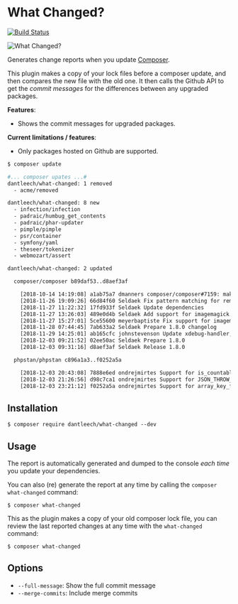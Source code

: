 What Changed?
=============

[![Build Status](https://travis-ci.org/dantleech/what-changed.svg?branch=master)](https://travis-ci.org/dantleech/what-changed)

![What Changed?](https://user-images.githubusercontent.com/530801/49700600-d3d10a00-fbd8-11e8-8235-cf3dbb026f32.png)

Generates change reports when you update [Composer](https://getcomposer.org).

This plugin makes a copy of your lock files before a composer update, and then
compares the new file with the old one. It then calls the Github API to get
the _commit messages_ for the differences between any upgraded packages.

**Features**:

- Shows the commit messages for upgraded packages.

**Current limitations / features**:

- Only packages hosted on Github are supported.

```bash
$ composer update

#... composer upates ...#
dantleech/what-changed: 1 removed
  - acme/removed

dantleech/what-changed: 8 new
  - infection/infection
  - padraic/humbug_get_contents
  - padraic/phar-updater
  - pimple/pimple
  - psr/container
  - symfony/yaml
  - theseer/tokenizer
  - webmozart/assert

dantleech/what-changed: 2 updated

  composer/composer b89daf53..d8aef3af

    [2018-10-14 14:19:08] a1ab75a7 dmanners composer/composer#7159: make the remove command to a regex lookup on package name  - if you have multiple...
    [2018-11-26 19:09:26] 66d84f60 Seldaek Fix pattern matching for remove wildcard, refs #7715
    [2018-11-27 11:22:32] 17fd933f Seldaek Update dependencies
    [2018-11-27 13:26:03] 489e0d4b Seldaek Add support for imagemagick <3.3, refs #7762
    [2018-11-27 15:27:01] 5ce55600 meyerbaptiste Fix support for imagemagick <3.3, refs #7762
    [2018-11-28 07:44:45] 7ab633a2 Seldaek Prepare 1.8.0 changelog
    [2018-11-29 14:25:01] ab165cfc johnstevenson Update xdebug-handler, fixes #7807
    [2018-12-03 09:21:52] 02ee50ac Seldaek Prepare 1.8.0
    [2018-12-03 09:31:16] d8aef3af Seldaek Release 1.8.0

  phpstan/phpstan c896a1a3..f0252a5a

    [2018-12-03 20:43:08] 7888e6ed ondrejmirtes Support for is_countable()
    [2018-12-03 21:26:56] d98c7ca1 ondrejmirtes Support for JSON_THROW_ON_ERROR
    [2018-12-03 23:21:12] f0252a5a ondrejmirtes Support for array_key_first/array_key_last
```

Installation
------------

```
$ composer require dantleech/what-changed --dev
```

Usage
-----

The report is automatically generated and dumped to the console _each time_ you update your dependencies.

You can also (re) generate the report at any time by calling the `composer what-changed` command:

```
$ composer what-changed
```

This as the plugin makes a copy of your old composer lock file, you can review
the last reported changes at any time with the `what-changed` command:

```
$ composer what-changed
```

Options
-------

- `--full-message`: Show the full commit message
- `--merge-commits`: Include merge commits

